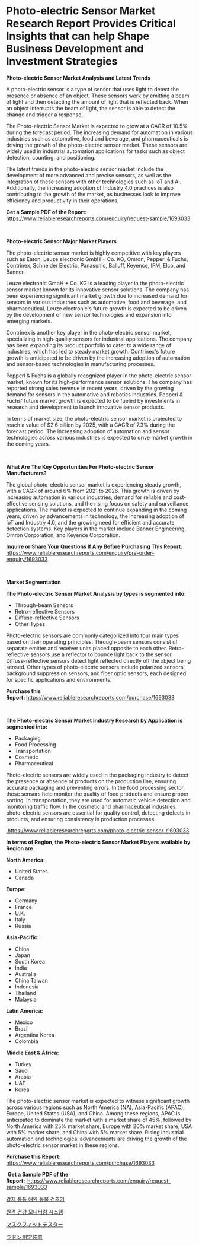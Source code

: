<p><h1>Photo-electric Sensor Market Research Report Provides Critical Insights that can help Shape Business Development and Investment Strategies</h1></p><p><strong>Photo-electric Sensor Market Analysis and Latest Trends</strong></p>
<p><p>A photo-electric sensor is a type of sensor that uses light to detect the presence or absence of an object. These sensors work by emitting a beam of light and then detecting the amount of light that is reflected back. When an object interrupts the beam of light, the sensor is able to detect the change and trigger a response.</p><p>The Photo-electric Sensor Market is expected to grow at a CAGR of 10.5% during the forecast period. The increasing demand for automation in various industries such as automotive, food and beverage, and pharmaceuticals is driving the growth of the photo-electric sensor market. These sensors are widely used in industrial automation applications for tasks such as object detection, counting, and positioning.</p><p>The latest trends in the photo-electric sensor market include the development of more advanced and precise sensors, as well as the integration of these sensors with other technologies such as IoT and AI. Additionally, the increasing adoption of Industry 4.0 practices is also contributing to the growth of the market, as businesses look to improve efficiency and productivity in their operations.</p></p>
<p><strong>Get a Sample PDF of the Report:&nbsp;</strong> <a href="https://www.reliableresearchreports.com/enquiry/request-sample/1693033">https://www.reliableresearchreports.com/enquiry/request-sample/1693033</a></p>
<p>&nbsp;</p>
<p><strong>Photo-electric Sensor Major Market Players</strong></p>
<p><p>The photo-electric sensor market is highly competitive with key players such as Eaton, Leuze electronic GmbH + Co. KG, Omron, Pepperl & Fuchs, Contrinex, Schneider Electric, Panasonic, Balluff, Keyence, IFM, Elco, and Banner.</p><p>Leuze electronic GmbH + Co. KG is a leading player in the photo-electric sensor market known for its innovative sensor solutions. The company has been experiencing significant market growth due to increased demand for sensors in various industries such as automotive, food and beverage, and pharmaceutical. Leuze electronic's future growth is expected to be driven by the development of new sensor technologies and expansion into emerging markets.</p><p>Contrinex is another key player in the photo-electric sensor market, specializing in high-quality sensors for industrial applications. The company has been expanding its product portfolio to cater to a wide range of industries, which has led to steady market growth. Contrinex's future growth is anticipated to be driven by the increasing adoption of automation and sensor-based technologies in manufacturing processes.</p><p>Pepperl & Fuchs is a globally recognized player in the photo-electric sensor market, known for its high-performance sensor solutions. The company has reported strong sales revenue in recent years, driven by the growing demand for sensors in the automotive and robotics industries. Pepperl & Fuchs' future market growth is expected to be fueled by investments in research and development to launch innovative sensor products.</p><p>In terms of market size, the photo-electric sensor market is projected to reach a value of $2.6 billion by 2025, with a CAGR of 7.3% during the forecast period. The increasing adoption of automation and sensor technologies across various industries is expected to drive market growth in the coming years.</p></p>
<p>&nbsp;</p>
<p><strong>What Are The Key Opportunities For Photo-electric Sensor Manufacturers?</strong></p>
<p><p>The global photo-electric sensor market is experiencing steady growth, with a CAGR of around 6% from 2021 to 2026. This growth is driven by increasing automation in various industries, demand for reliable and cost-effective sensing solutions, and the rising focus on safety and surveillance applications. The market is expected to continue expanding in the coming years, driven by advancements in technology, the increasing adoption of IoT and Industry 4.0, and the growing need for efficient and accurate detection systems. Key players in the market include Banner Engineering, Omron Corporation, and Keyence Corporation.</p></p>
<p><strong>Inquire or Share Your Questions If Any Before Purchasing This Report:</strong> <a href="https://www.reliableresearchreports.com/enquiry/pre-order-enquiry/1693033">https://www.reliableresearchreports.com/enquiry/pre-order-enquiry/1693033</a></p>
<p>&nbsp;</p>
<p><strong>Market Segmentation</strong></p>
<p><strong>The Photo-electric Sensor Market Analysis by types is segmented into:</strong></p>
<p><ul><li>Through-beam Sensors</li><li>Retro-reflective Sensors</li><li>Diffuse-reflective Sensors</li><li>Other Types</li></ul></p>
<p><p>Photo-electric sensors are commonly categorized into four main types based on their operating principles. Through-beam sensors consist of separate emitter and receiver units placed opposite to each other. Retro-reflective sensors use a reflector to bounce light back to the sensor. Diffuse-reflective sensors detect light reflected directly off the object being sensed. Other types of photo-electric sensors include polarized sensors, background suppression sensors, and fiber optic sensors, each designed for specific applications and environments.</p></p>
<p><strong>Purchase this Report:&nbsp;</strong><a href="https://www.reliableresearchreports.com/purchase/1693033">https://www.reliableresearchreports.com/purchase/1693033</a></p>
<p>&nbsp;</p>
<p><strong>The Photo-electric Sensor Market Industry Research by Application is segmented into:</strong></p>
<p><ul><li>Packaging</li><li>Food Processing</li><li>Transportation</li><li>Cosmetic</li><li>Pharmaceutical</li></ul></p>
<p><p>Photo-electric sensors are widely used in the packaging industry to detect the presence or absence of products on the production line, ensuring accurate packaging and preventing errors. In the food processing sector, these sensors help monitor the quality of food products and ensure proper sorting. In transportation, they are used for automatic vehicle detection and monitoring traffic flow. In the cosmetic and pharmaceutical industries, photo-electric sensors are essential for quality control, detecting defects in products, and ensuring consistency in production processes.</p></p>
<p><a href="https://www.reliableresearchreports.com/photo-electric-sensor-r1693033">&nbsp;https://www.reliableresearchreports.com/photo-electric-sensor-r1693033</a></p>
<p><strong>In terms of Region, the Photo-electric Sensor Market Players available by Region are:</strong></p>
<p>
    <p> <strong> North America: </strong>
        <ul>
            <li>United States</li>
            <li>Canada</li>
        </ul>
        </p> 
    <p> <strong> Europe: </strong>
        <ul>
            <li>Germany</li>
            <li>France</li>
            <li>U.K.</li>
            <li>Italy</li>
            <li>Russia</li>
        </ul>
        </p> 
    <p> <strong> Asia-Pacific: </strong>
        <ul>
            <li>China</li>
            <li>Japan</li>
            <li>South Korea</li>
            <li>India</li>
            <li>Australia</li>
            <li>China Taiwan</li>
            <li>Indonesia</li>
            <li>Thailand</li>
            <li>Malaysia</li>
        </ul>
        </p> 
    <p> <strong> Latin America: </strong>
        <ul>
            <li>Mexico</li>
            <li>Brazil</li>
            <li>Argentina Korea</li>
            <li>Colombia</li>
        </ul>
        </p> 
    <p> <strong> Middle East & Africa: </strong>
        <ul>
            <li>Turkey</li>
            <li>Saudi</li>
            <li>Arabia</li>
            <li>UAE</li>
            <li>Korea</li>
        </ul>
    </p>
    </p>
<p><p>The photo-electric sensor market is expected to witness significant growth across various regions such as North America (NA), Asia-Pacific (APAC), Europe, United States (USA), and China. Among these regions, APAC is anticipated to dominate the market with a market share of 45%, followed by North America with 25% market share, Europe with 20% market share, USA with 5% market share, and China with 5% market share. Rising industrial automation and technological advancements are driving the growth of the photo-electric sensor market in these regions.</p></p>
<p><strong>Purchase this Report: </strong><a href="https://www.reliableresearchreports.com/purchase/1693033">https://www.reliableresearchreports.com/purchase/1693033</a></p>
<p>&nbsp;<strong>Get a Sample PDF of the Report:&nbsp;&nbsp;</strong><a href="https://www.reliableresearchreports.com/enquiry/request-sample/1693033">https://www.reliableresearchreports.com/enquiry/request-sample/1693033</a></p>
<p><strong></strong></p>
<p><p><a href="https://medium.com/@leeanford76845djf/%ED%8F%AC%ED%95%A8-%EC%8B%9C%ED%82%A8-%EA%B3%B5%EA%B8%B0-%EC%95%A0%EC%99%84-%EB%8F%99%EB%AC%BC-%EA%B1%B4%EC%A1%B0%EA%B8%B0-%EC%8B%9C%EC%9E%A5-%ED%81%AC%EA%B8%B0-cagr-%ED%8A%B8%EB%A0%8C%EB%93%9C-2024-2030-65bfb542c4c5">강제 통풍 애완 동물 건조기</a></p><p><a href="https://medium.com/@estelwisozk1/%EC%9B%90%EA%B2%A9-%EA%B1%B4%EA%B0%95-%EB%AA%A8%EB%8B%88%ED%84%B0%EB%A7%81-%EC%8B%9C%EC%8A%A4%ED%85%9C-%EC%8B%9C%EC%9E%A5-%EB%B6%84%EC%84%9D-%EB%B0%8F-2024%EB%85%84%EB%B6%80%ED%84%B0-2031%EB%85%84%EA%B9%8C%EC%A7%80%EC%9D%98-%EA%B7%9C%EB%AA%A8-%EC%98%88%EC%B8%A1-3f66d83a7d19">원격 건강 모니터링 시스템</a></p><p><a href="https://medium.com/@alfaro.etbn_52903/%E3%83%9E%E3%82%B9%E3%82%AF%E3%83%95%E3%82%A3%E3%83%83%E3%83%88%E3%83%86%E3%82%B9%E3%82%BF%E3%83%BC%E5%B8%82%E5%A0%B4%E3%81%AE%E8%A6%8F%E6%A8%A1-cagr-%E3%83%88%E3%83%AC%E3%83%B3%E3%83%892024-2030-86d7005c571f">マスクフィットテスター</a></p><p><a href="https://medium.com/@samirmayert28/%E3%83%A9%E3%83%89%E3%83%B3%E6%B8%AC%E5%AE%9A%E6%A9%9F%E5%99%A8%E5%B8%82%E5%A0%B4%E3%81%AE%E5%88%86%E6%9E%90-%E3%81%9D%E3%81%AEcagr-%E5%B8%82%E5%A0%B4%E3%82%BB%E3%82%B0%E3%83%A1%E3%83%B3%E3%83%86%E3%83%BC%E3%82%B7%E3%83%A7%E3%83%B3-%E3%81%8A%E3%82%88%E3%81%B3%E3%82%B0%E3%83%AD%E3%83%BC%E3%83%90%E3%83%AB%E7%94%A3%E6%A5%AD%E6%A6%82%E8%A6%81-14acf7bb5297">ラドン測定装置</a></p></p>